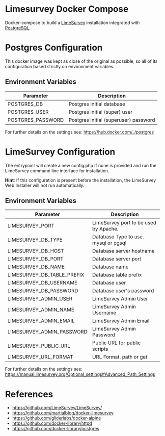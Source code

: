 # Limesurvey Docker Compose
Docker-compose to build a [LimeSurvey](https://limesurvey.org) installation integrated with [PostgreSQL](https://www.postgresql.org).

<!---
Parts of this README file are based on Markus Opolka work with the following license:

MIT License

Copyright (c) 2018 Markus Opolka

Permission is hereby granted, free of charge, to any person obtaining a copy
of this software and associated documentation files (the "Software"), to deal
in the Software without restriction, including without limitation the rights
to use, copy, modify, merge, publish, distribute, sublicense, and/or sell
copies of the Software, and to permit persons to whom the Software is
furnished to do so, subject to the following conditions:

The above copyright notice and this permission notice shall be included in all
copies or substantial portions of the Software.

THE SOFTWARE IS PROVIDED "AS IS", WITHOUT WARRANTY OF ANY KIND, EXPRESS OR
IMPLIED, INCLUDING BUT NOT LIMITED TO THE WARRANTIES OF MERCHANTABILITY,
FITNESS FOR A PARTICULAR PURPOSE AND NONINFRINGEMENT. IN NO EVENT SHALL THE
AUTHORS OR COPYRIGHT HOLDERS BE LIABLE FOR ANY CLAIM, DAMAGES OR OTHER
LIABILITY, WHETHER IN AN ACTION OF CONTRACT, TORT OR OTHERWISE, ARISING FROM,
OUT OF OR IN CONNECTION WITH THE SOFTWARE OR THE USE OR OTHER DEALINGS IN THE
SOFTWARE.
--->
# Postgres Configuration

This docker image was kept as close of the original as possible, so all of its configuration based strictly on environment variables.

## Environment Variables

| Parameter                 | Description                           |
| ---------                 | -----------                           |
| POSTGRES_DB				| Postgres initial database 			|
| POSTGRES_USER				| Postgres initial (super) user 		|
| POSTGRES_PASSWORD			| Postgres initial (superuser) password |

For further details on the settings see: https://hub.docker.com/_/postgres

# LimeSurvey Configuration

The entrypoint will create a new config.php if none is provided and run the LimeSurvey command line interface for installation.

**Hint**: If this configuration is present before the installation, the LimeSurvey Web Installer will not run automatically.

## Environment Variables

| Parameter                  | Description                               |
| ---------                  | -----------                               |
| LIMESURVEY_PORT            | LimeSurvey port to be used by Apache.     |
| LIMESURVEY_DB_TYPE         | Database Type to use. mysql or pgsql      |
| LIMESURVEY_DB_HOST         | Database server hostname                  |
| LIMESURVEY_DB_PORT         | Database server port                      |
| LIMESURVEY_DB_NAME         | Database name                             |
| LIMESURVEY_DB_TABLE_PREFIX | Database table prefix                     |
| LIMESURVEY_DB_USERNAME     | Database user                             |
| LIMESURVEY_DB_PASSWORD     | Database user's password                  |
| LIMESURVEY_ADMIN_USER      | LimeSurvey Admin User                     |
| LIMESURVEY_ADMIN_NAME      | LimeSurvey Admin Username                 |
| LIMESURVEY_ADMIN_EMAIL     | LimeSurvey Admin Email                    |
| LIMESURVEY_ADMIN_PASSWORD  | LimeSurvey Admin Password                 |
| LIMESURVEY_PUBLIC_URL      | Public URL for public scripts             |
| LIMESURVEY_URL_FORMAT      | URL Format. path or get                   |

For further details on the settings see: https://manual.limesurvey.org/Optional_settings#Advanced_Path_Settings

# References

- https://github.com/LimeSurvey/LimeSurvey/
- https://github.com/martialblog/docker-limesurvey
- https://github.com/gliderlabs/docker-alpine
- https://github.com/docker-library/httpd
- https://github.com/docker-library/postgres
